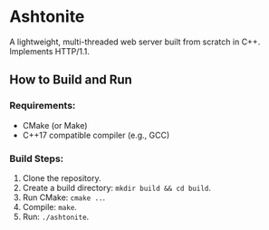 # Ashtonite
A lightweight, multi-threaded web server built from scratch in C++. Implements HTTP/1.1.

## How to Build and Run

### Requirements:
- CMake (or Make)
- C++17 compatible compiler (e.g., GCC)

### Build Steps:
1. Clone the repository.
2. Create a build directory: `mkdir build && cd build`.
3. Run CMake: `cmake ..`.
4. Compile: `make`.
5. Run: `./ashtonite`.
